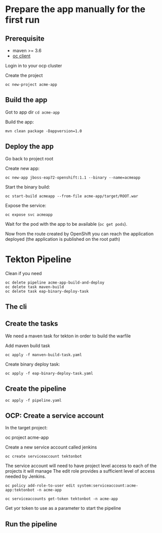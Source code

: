 # Prepare the app manually for the first run

## Prerequisite

* maven >= 3.6
* [oc client](https://docs.openshift.com/container-platform/4.4/cli_reference/openshift_cli/getting-started-cli.html)

Login in to your ocp cluster

Create the project

```
oc new-project acme-app
```

## Build the app

Got to app dir ```cd acme-app```

Build the app:

```mvn clean package -Dappversion=1.0```

## Deploy the app

Go back to project root

Create new app:

```
oc new-app jboss-eap72-openshift:1.1 --binary --name=acmeapp
```

Start the binary build:

```oc start-build acmeapp --from-file acme-app/target/ROOT.war```

Expose the service:

```oc expose svc acmeapp```

Wait for the pod with the app to be available (```oc get pods```).

Now from the route created by OpenShift you can reach the application deployed (the application is published on the root path)

# Tekton Pipeline

Clean if you need

```
oc delete pipeline acme-app-build-and-deploy
oc delete task maven-build
oc delete task eap-binary-deploy-task
```

## The cli

## Create the tasks

We need a maven task for tekton in order to build the warfile

Add maven build task
```
oc apply -f manven-build-task.yaml
```

Create binary deploy task:
```
oc apply -f eap-binary-deploy-task.yaml
``` 

## Create the pipeline

```
oc apply -f pipeline.yaml
````

## OCP: Create a service account

In the target project:

oc project acme-app

Create a new service account called jenkins

```oc create serviceaccount tektonbot```

The service account will need to have project level access to each of the projects it will manage The edit role provides a sufficient level of access needed by Jenkins.

```oc policy add-role-to-user edit system:serviceaccount:acme-app:tektonbot -n acme-app```

```oc serviceaccounts get-token tektonbot -n acme-app```

Get yor token to use as a parameter to start the pipeline

## Run the pipeline